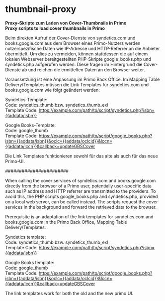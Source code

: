 # thumbnail-proxy
<strong>Proxy-Skripte zum Laden von Cover-Thumbnails in Primo
<br>Proxy scripts to load cover thumbnails in Primo</strong>

Beim direkten Aufruf der Cover-Dienste von syndetics.com und books.google.com aus dem Browser eines Primo-Nutzers werden nutzerspezifische Daten wie IP-Adresse und HTTP-Referrer an die Anbieter übermittelt. Um dies zu vermeiden, können stattdessen die auf einem lokalen Webserver bereitgestellten PHP-Skripte google_books.php und syndetics.php  aufgerufen werden. Diese fragen im Hintergrund die Cover-Dienste ab und reichen die ermittelten Daten an den Browser weiter. 

Voraussetzung ist eine Anpassung im Primo Back Office. Im Mapping Table Delivery/Templates müssen die Link Templates für syndetics.com und books.google.com wie folgt geändert werden:

Syndetics-Template:
<br>Code: syndetics_thumb bzw. syndetics_thumb_exl
<br>Template Code: https://example.com/path/to/script/syndetics.php?isbn={{addata/isbn}}

Google Books-Template:
<br>Code: google_thumb
<br>Template Code: https://example.com/path/to/script/google_books.php?isbn={{addata/isbn}}&oclc={{addata/oclcid}}&lccn={{addata/lccn}}&callback=updateGBSCover

Die Link Templates funktionieren sowohl für das alte als auch für das neue Primo-UI.

#######################

When calling the cover services of syndetics.com and books.google.com directly from the browser of a Primo user, potentially user-specific data such as IP address and HTTP referrer are transmitted to the providers. To avoid this, the PHP scripts google_books.php and syndetics.php, provided on a local web server, can be called instead. The scripts request the cover services in the background and forward the retrieved data to the browser. 

Prerequisite is an adaptation of the link templates for syndetics.com and books.google.com in the Primo Back Office, Mapping Table Delivery/Templates:

Syndetics template:
<br>Code: syndetics_thumb bzw. syndetics_thumb_exl
<br>Template Code: https://example.com/path/to/script/syndetics.php?isbn={{addata/isbn}}

Google Books template:
<br>Code: google_thumb
<br>Template Code: https://example.com/path/to/script/google_books.php?isbn={{addata/isbn}}&oclc={{addata/oclcid}}&lccn={{addata/lccn}}&callback=updateGBSCover

The link templates work for both the old and the new primo UI.
